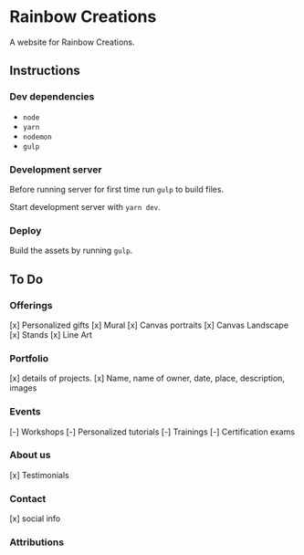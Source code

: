 # Rainbow Creations

A website for Rainbow Creations.

## Instructions

### Dev dependencies

- `node`
- `yarn`
- `nodemon`
- `gulp`

### Development server

Before running server for first time run `gulp` to build files.

Start development server with `yarn dev`.

### Deploy

Build the assets by running `gulp`.

## To Do

### Offerings

[x] Personalized gifts
[x] Mural
[x] Canvas portraits
[x] Canvas Landscape
[x] Stands
[x] Line Art

### Portfolio

[x] details of projects.
[x] Name, name of owner, date, place, description, images

### Events

[-] Workshops
[-] Personalized tutorials
[-] Trainings
[-] Certification exams

### About us

[x] Testimonials

### Contact

[x] social info

### Attributions
